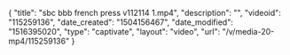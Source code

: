 {
    "title": "sbc bbb french press v112114 1.mp4",
    "description": "",
    "videoid": "115259136",
    "date_created": "1504156467",
    "date_modified": "1516395020",
    "type": "captivate",
    "layout": "video",
    "url": "\/v\/media-20-mp4\/115259136"
}